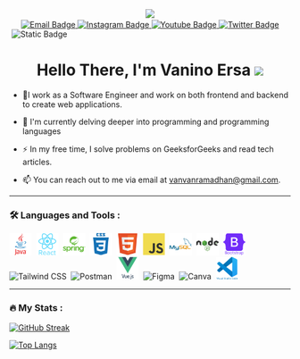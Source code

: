 <div id="header" align="center">
  <img src="https://media.giphy.com/media/v1.Y2lkPTc5MGI3NjExdTFkYjhncWZwdzN1ZHVpNmQ1bWk4NHd6ZTk5aml6Y3Rtajhkc25qaSZlcD12MV9pbnRlcm5hbF9naWZfYnlfaWQmY3Q9cw/3kPDmoWdBpQPNhCnUG/giphy.gif" width="200"/>
</div>

<div id="badges" align="center">
  <a href="mailto:email@example.com">
    <img src="https://img.shields.io/badge/Email-%23EA4335?style=for-the-badge&logo=gmail&logoColor=white" alt="Email Badge"/>
  </a>
  <a href="https://www.instagram.com/vanvanersa/">
    <img src="https://img.shields.io/badge/Instagram-%23E4405F?style=for-the-badge&logo=instagram&logoColor=white" alt="Instagram Badge"/>
  </a>
  <a href="https://www.youtube.com/@VanvanRamadhan">
    <img src="https://img.shields.io/badge/YouTube-red?style=for-the-badge&logo=youtube&logoColor=white" alt="Youtube Badge"/>
  </a>
  <a href="https://twitter.com/VaninoErsa">
    <img src="https://img.shields.io/badge/Twitter-blue?style=for-the-badge&logo=twitter&logoColor=white" alt="Twitter Badge"/>
  </a>
</div>
<img src="https://komarev.com/ghpvc/?username=vanioersa&style=flat-square&color=blue" alt=""/>
<img alt="Static Badge" src="https://img.shields.io/badge/status-chillin-gray?labelColor=red">

<h1 align="center">
  Hello There, I'm Vanino Ersa
  <img src="https://media.giphy.com/media/hvRJCLFzcasrR4ia7z/giphy.gif" width="30px"/>
</h1>

- :telescope:I work as a Software Engineer and work on both frontend and backend to create web applications.

- :seedling:  I'm currently delving deeper into programming and programming languages

- :zap: In my free time, I solve problems on GeeksforGeeks and read tech articles.

- :mailbox: You can reach out to me via email at vanvanramadhan@gmail.com.

---

### :hammer_and_wrench: Languages and Tools :

<div>
  <img src="https://github.com/devicons/devicon/blob/master/icons/java/java-original-wordmark.svg" title="Java" alt="Java" width="40" height="40"/>&nbsp;
  <img src="https://github.com/devicons/devicon/blob/master/icons/react/react-original-wordmark.svg" title="React" alt="React" width="40" height="40"/>&nbsp;
  <img src="https://github.com/devicons/devicon/blob/master/icons/spring/spring-original-wordmark.svg" title="Spring" alt="Spring" width="40" height="40"/>&nbsp;
  <img src="https://github.com/devicons/devicon/blob/master/icons/css3/css3-plain-wordmark.svg"  title="CSS3" alt="CSS" width="40" height="40"/>&nbsp;
  <img src="https://github.com/devicons/devicon/blob/master/icons/html5/html5-original.svg" title="HTML5" alt="HTML" width="40" height="40"/>&nbsp;
  <img src="https://github.com/devicons/devicon/blob/master/icons/javascript/javascript-original.svg" title="JavaScript" alt="JavaScript" width="40" height="40"/>&nbsp;
  <img src="https://github.com/devicons/devicon/blob/master/icons/mysql/mysql-original-wordmark.svg" title="MySQL"  alt="MySQL" width="40" height="40"/>&nbsp;
  <img src="https://github.com/devicons/devicon/blob/master/icons/nodejs/nodejs-original-wordmark.svg" title="NodeJS" alt="NodeJS" width="40" height="40"/>&nbsp;
  <img src="https://github.com/devicons/devicon/blob/master/icons/bootstrap/bootstrap-plain-wordmark.svg" title="Bootstrap" alt="Bootstrap" width="40" height="40"/>&nbsp;
  <img src="https://cdn.jsdelivr.net/gh/devicons/devicon@latest/icons/tailwindcss/tailwindcss-original.svg" title="Tailwind CSS" alt="Tailwind CSS" width="40" height="40"/>&nbsp;
  <img src="https://www.vectorlogo.zone/logos/getpostman/getpostman-icon.svg" title="Postman" alt="Postman" width="40" height="40"/>&nbsp;
  <img src="https://github.com/devicons/devicon/blob/master/icons/vuejs/vuejs-original-wordmark.svg" title="Vue.js" alt="Vue.js" width="40" height="40"/>&nbsp;
  <img src="https://www.vectorlogo.zone/logos/figma/figma-icon.svg" title="Figma" alt="Figma" width="40" height="40"/>&nbsp;
  <img src="https://www.vectorlogo.zone/logos/canva/canva-icon.svg" title="Canva" alt="Canva" width="40" height="40"/>&nbsp;
  <img src="https://github.com/devicons/devicon/blob/master/icons/vscode/vscode-original-wordmark.svg" title="VS Code" alt="VS Code" width="40" height="40"/>
</div>

---

### :fire: My Stats :

[![GitHub Streak](http://github-readme-streak-stats.herokuapp.com?user=vanioersa&theme=dark&background=000000)](https://git.io/streak-stats)

[![Top Langs](https://github-readme-stats.vercel.app/api/top-langs/?username=vanioersa&layout=compact&theme=vision-friendly-dark)](https://github.com/anuraghazra/github-readme-stats)


